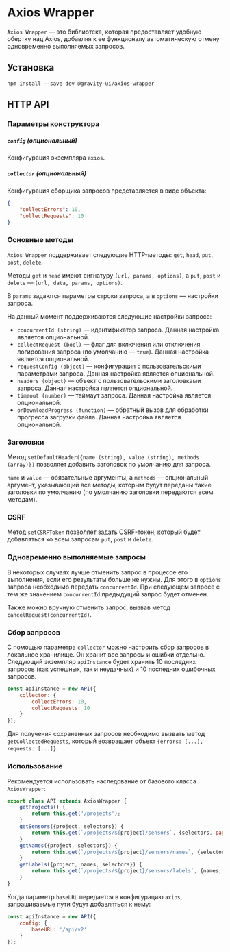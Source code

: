 # Axios Wrapper

`Axios Wrapper` — это библиотека, которая предоставляет удобную обертку над Axios, добавляя к ее функционалу автоматическую отмену одновременно выполняемых запросов.

## Установка

```shell
npm install --save-dev @gravity-ui/axios-wrapper
```

## HTTP API

### Параметры конструктора

##### `config` (опциональный)

Конфигурация экземпляра `axios`.

##### `collector` (опциональный)

Конфигурация сборщика запросов представляется в виде объекта:

```json
{
    "collectErrors": 10,
    "collectRequests": 10
}
```

### Основные методы

`Axios Wrapper` поддерживает следующие HTTP-методы: `get`, `head`, `put`, `post`, `delete`.

Методы `get` и `head` имеют сигнатуру `(url, params, options)`, а `put`, `post` и `delete` — `(url, data, params, options)`.

В `params` задаются параметры строки запроса, а в `options` — настройки запроса.

На данный момент поддерживаются следующие настройки запроса:

- `concurrentId (string)` — идентификатор запроса. Данная настройка является опциональной.
- `collectRequest (bool)` — флаг для включения или отключения логирования запроса (по умолчанию — `true`). Данная настройка является опциональной.
- `requestConfig (object)` — конфигурация с пользовательскими параметрами запроса. Данная настройка является опциональной.
- `headers (object)` — объект с пользовательскими заголовками запроса. Данная настройка является опциональной.
- `timeout (number)` — таймаут запроса. Данная настройка является опциональной.
- `onDownloadProgress (function)` — обратный вызов для обработки прогресса загрузки файла. Данная настройка является опциональной.

### Заголовки

Метод `setDefaultHeader({name (string), value (string), methods (array)})` позволяет добавить заголовок по умолчанию для запроса.

`name` и `value` — обязательные аргументы, а `methods` — опциональный аргумент, указывающий все методы, которым будут переданы такие заголовки по умолчанию (по умолчанию заголовки передаются всем методам).

### CSRF

Метод `setCSRFToken` позволяет задать CSRF-токен, который будет добавляться ко всем запросам `put`, `post` и `delete`.

### Одновременно выполняемые запросы

В некоторых случаях лучше отменить запрос в процессе его выполнения, если его результаты больше не нужны. Для этого в `options` запроса необходимо передать `concurrentId`.
 При следующем запросе с тем же значением `concurrentId` предыдущий запрос будет отменен.

Также можно вручную отменить запрос, вызвав метод `cancelRequest(concurrentId)`.

### Сбор запросов

С помощью параметра `collector` можно настроить сбор запросов в локальное хранилище. Он хранит все запросы и ошибки отдельно.
 Следующий экземпляр `apiInstance` будет хранить 10 последних запросов (как успешных, так и неудачных) и 10 последних ошибочных запросов.

```javascript
const apiInstance = new API({
    collector: {
        collectErrors: 10,
        collectRequests: 10
    }
});
```

Для получения сохраненных запросов необходимо вызвать метод `getCollectedRequests`, который возвращает объект `{errors: [...], requests: [...]}`.

### Использование

Рекомендуется использовать наследование от базового класса `AxiosWrapper`:

```javascript
export class API extends AxiosWrapper {
    getProjects() {
        return this.get('/projects');
    }
    getSensors({project, selectors}) {
        return this.get(`/projects/${project}/sensors`, {selectors, pageSize: 200});
    }
    getNames({project, selectors}) {
        return this.get(`/projects/${project}/sensors/names`, {selectors});
    }
    getLabels({project, names, selectors}) {
        return this.get(`/projects/${project}/sensors/labels`, {names, selectors});
    }
}
```

Когда параметр `baseURL` передается в конфигурацию `axios`, запрашиваемые пути будут добавляться к нему:

```javascript
const apiInstance = new API({
    config: {
        baseURL: '/api/v2'
    }
});
```
